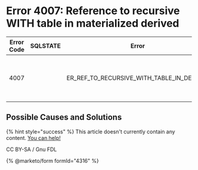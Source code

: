 # Error 4007: Reference to recursive WITH table in materialized derived

| Error Code | SQLSTATE | Error                                            | Description                                                    |
| ---------- | -------- | ------------------------------------------------ | -------------------------------------------------------------- |
| 4007       |          | ER\_REF\_TO\_RECURSIVE\_WITH\_TABLE\_IN\_DERIVED | Reference to recursive WITH table '%s' in materialized derived |

## Possible Causes and Solutions

{% hint style="success" %}
This article doesn't currently contain any content. [You can help!](https://mariadb.com/kb/en/writing-and-editing-knowledge-base-articles/)

CC BY-SA / Gnu FDL

{% @marketo/form formId="4316" %}
